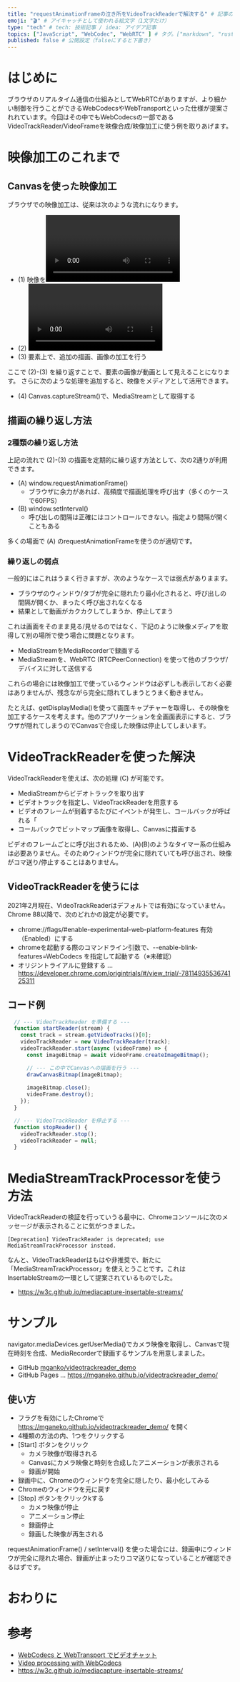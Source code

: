 ```yaml
---
title: "requestAnimationFrameの泣き所をVideoTrackReaderで解決する" # 記事のタイトル
emoji: "🎬" # アイキャッチとして使われる絵文字（1文字だけ）
type: "tech" # tech: 技術記事 / idea: アイデア記事
topics: ["JavaScript", "WebCodec", "WebRTC" ] # タグ。["markdown", "rust", "aws"]のように指定する
published: false # 公開設定（falseにすると下書き）
---
```


# はじめに

ブラウザのリアルタイム通信の仕組みとしてWebRTCがありますが、より細かい制御を行うことができるWebCodecsやWebTransportといった仕様が提案されれています。今回はその中でもWebCodecsの一部であるVideoTrackReader/VideoFrameを映像合成/映像加工に使う例を取りあげます。

# 映像加工のこれまで

## Canvasを使った映像加工

ブラウザでの映像加工は、従来は次のような流れになります。

- (1) 映像を<video>要素に表示する
- (2) <video>要素から、1コマ分の静止画を<canvas>要素に転写する
  - Canvasからcontextを取得し、context.drawImage()を利用する
- (3) <canvas>要素上で、追加の描画、画像の加工を行う

ここで (2)-(3) を繰り返すことで、<canvas>要素の画像が動画として見えることになります。
さらに次のような処理を追加すると、映像をメディアとして活用できます。

- (4) Canvas.captureStream()で、MediaStreamとして取得する

## 描画の繰り返し方法

### 2種類の繰り返し方法

上記の流れで (2)-(3) の描画を定期的に繰り返す方法として、次の2通りが利用できます。

- (A) window.requestAnimationFrame()
  - ブラウザに余力があれば、高頻度で描画処理を呼び出す（多くのケースで60FPS）
- (B) window.setInterval()
  - 呼び出しの間隔は正確にはコントロールできない。指定より間隔が開くこともある

多くの場面で (A) のrequestAnimationFrameを使うのが適切です。

### 繰り返しの弱点

一般的にはこれはうまく行きますが、次のようなケースでは弱点がありまます。

- ブラウザのウィンドウ/タブが完全に隠れたり最小化されると、呼び出しの間隔が開くか、まったく呼び出されなくなる
- 結果として動画がカクカクしてしまうか、停止してまう

これは画面をそのまま見る/見せるのではなく、下記のように映像メディアを取得して別の場所で使う場合に問題となります。

- MediaStreamをMediaRecorderで録画する
- MediaStreamを、WebRTC (RTCPeerConnection) を使って他のブラウザ/デバイスに対して送信する

これらの場合には映像加工で使っているウィンドウは必ずしも表示しておく必要はありませんが、残念ながら完全に隠れてしまうとうまく動きません。

たとえば、getDisplayMedia()を使って画面キャプチャーを取得し、その映像を加工するケースを考えます。他のアプリケーションを全画面表示にすると、ブラウザが隠れてしまうのでCanvasで合成した映像は停止してしまいます。



# VideoTrackReaderを使った解決

VideoTrackReaderを使えば、次の処理 (C) が可能です。

- MediaStreamからビデオトラックを取り出す
- ビデオトラックを指定し、VideoTrackReaderを用意する
- ビデオのフレームが到着するたびにイベントが発生し、コールバックが呼ばれる「
- コールバックでビットマップ画像を取得し、Canvasに描画する

ビデオのフレームごとに呼び出されるため、(A)(B)のようなタイマー系の仕組みは必要ありません。そのためウィンドウが完全に隠れていても呼び出され、映像がコマ送り/停止することはありません。

## VideoTrackReaderを使うには

2021年2月現在、VideoTrackReaderはデフォルトでは有効になっていません。Chrome 88以降で、次のどれかの設定が必要です。

- chrome://flags/#enable-experimental-web-platform-features 有効（Enabled）にする
- chromeを起動する際のコマンドライン引数で、--enable-blink-features=WebCodecs を指定して起動する（※未確認）
- オリジントライアルに登録する ... 
https://developer.chrome.com/origintrials/#/view_trial/-7811493553674125311

## コード例

```js
  // --- VideoTrackReader を準備する ---
  function startReader(stream) {
    const track = stream.getVideoTracks()[0];
    videoTrackReader = new VideoTrackReader(track);
    videoTrackReader.start(async (videoFrame) => {
      const imageBitmap = await videoFrame.createImageBitmap();

      // --- この中でCanvasへの描画を行う ---
      drawCanvasBitmap(imageBitmap);
      
      imageBitmap.close();
      videoFrame.destroy();
    });
  }

  // --- VideoTrackReader を停止する ---
  function stopReader() {
    videoTrackReader.stop();
    videoTrackReader = null;
  }
```

# MediaStreamTrackProcessorを使う方法

VideoTrackReaderの検証を行っていうる最中に、Chromeコンソールに次のメッセージが表示されることに気がつきました。

```
[Deprecation] VideoTrackReader is deprecated; use MediaStreamTrackProcessor instead.
```

なんと、VideoTrackReaderはもはや非推奨で、新たに「MediaStreamTrackProcessor」を使えとうことです。これはInsertableStreamの一環として提案されているものでした。

- https://w3c.github.io/mediacapture-insertable-streams/




# サンプル

navigator.mediaDevices.getUserMedia()でカメラ映像を取得し、Canvasで現在時刻を合成、MediaRecorderで録画するサンプルを用意しまました。

- GitHub [mganko/videotrackreader_demo](https://github.com/mganeko/videotrackreader_demo)
- GitHub Pages ... https://mganeko.github.io/videotrackreader_demo/

## 使い方

- フラグを有効にしたChromeで https://mganeko.github.io/videotrackreader_demo/ を開く
- 4種類の方法の内、1つをクリックする
- [Start] ボタンをクリック
  - カメラ映像が取得される
  - Canvasにカメラ映像と時刻を合成したアニメーションが表示される
  - 録画が開始
- 録画中に、Chromeのウィンドウを完全に隠したり、最小化してみる
- Chromeのウィンドウを元に戻す
- [Stop] ボタンをクリックkする
  - カメラ映像が停止
  - アニメーション停止
  - 録画停止
  - 録画した映像が再生される

requestAnimationFrame() / setInterval() を使った場合には、録画中にウィンドウが完全に隠れた場合、録画が止まったりコマ送りになっていることが確認できるはずです。



# おわりに


# 参考

- [WebCodecs と WebTransport でビデオチャット](https://blog.jxck.io/entries/2020-09-01/webcodecs-webtransport-chat.html)
- [Video processing with WebCodecs](https://web.dev/webcodecs/)
- https://w3c.github.io/mediacapture-insertable-streams/

